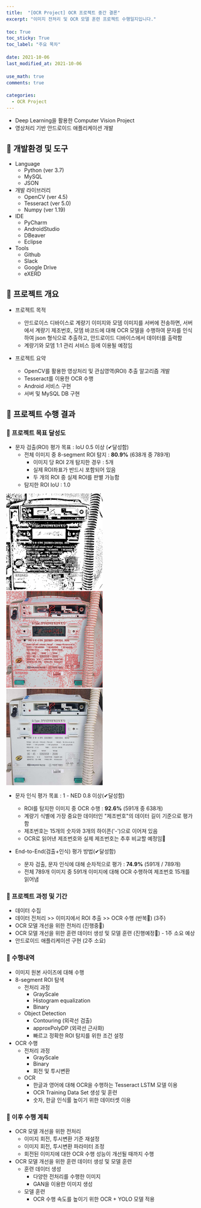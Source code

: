 ```yaml
---
title:  "[OCR Project] OCR 프로젝트 중간 결론"
excerpt: "이미지 전처리 및 OCR 모델 훈련 프로젝트 수행일지입니다."

toc: True
toc_sticky: True
toc_label: "주요 목차"
 
date: 2021-10-06
last_modified_at: 2021-10-06

use_math: true
comments: true

categories:
  - OCR Project
---
```






- Deep Learning을 활용한 Computer Vision Project
- 영상처리 기반 안드로이드 애플리케이션 개발




## 🚀 개발환경 및 도구

- Language
	- Python (ver 3.7)
	- MySQL
	- JSON
- 개발 라이브러리
  - OpenCV (ver 4.5)
  - Tesseract (ver 5.0)
  - Numpy (ver 1.19)
- IDE
  - PyCharm
  - AndroidStudio
  - DBeaver
  - Eclipse
- Tools
  - Github
  - Slack
  - Google Drive
  - eXERD





## 🚀 프로젝트 개요

- 프로젝트 목적
  - 안드로이스 디바이스로 계량기 이미지와 모뎀 이미지를 서버에 전송하면, 서버에서 계량기 제조번호, 모뎀 바코드에 대해 OCR 모델을 수행하여 문자를 인식하여 json 형식으로 추출하고, 안드로이드 디바이스에서 데이터를 출력함
  - 계량기와 모뎀 1:1 관리 서비스 등에 이용될 예정임


- 프로젝트 요약

  - OpenCV를 활용한 영상처리 및 관심영역(ROI) 추출 알고리즘 개발
  - Tesseract를 이용한 OCR 수행
  - Android 서비스 구현
  - 서버 및 MySQL DB 구현





## 🚀 프로젝트 수행 결과



### 📌 프로젝트 목표 달성도

- 문자 검출(ROI) 평가 목표 : IoU 0.5 이상 (✔달성함)
	- 전체 이미지 중 8-segment ROI 탐지 : **80.9%** (638개 중 789개)
	  - 이미지 당 ROI 2개 탐지한 경우 : 5개
	  - 실제 ROI좌표가 반드시 포함되어 있음
	  - 두 개의 ROI 중 실제 ROI를 판별 가능함
	- 탐지한 ROI IoU : 1.0

<img src="\assets\posting_img\211006_binary.jpg" alt="211006_binary" style="zoom: 25%;" />	<img src="\assets\posting_img\211006_contour.jpg" alt="211006_contour" style="zoom: 25%;" />	<img src="\assets\posting_img\211006_rect.jpg" alt="211006_rect" style="zoom: 25%;" />




- 문자 인식 평가 목표 : 1 - NED 0.8 이상(✔달성함)

   - ROI를 탐지한 이미지 중 OCR 수행 : **92.6%** (591개 중 638개)
   - 계량기 식별에 가장 중요한 데이터인 "제조번호"의 데이터 길이 기준으로 평가함
   - 제조번호는 15개의 숫자와 3개의 하이픈('-')으로 이어져 있음
   - OCR로 읽어낸 제조번호와 실제 제조번호는 추후 비교할 예정임🐥
   
   


- End-to-End(검출+인식) 평가 방법(✔달성함)
   - 문자 검출, 문자 인식에 대해 순차적으로 평가 : **74.9%** (591개 / 789개)
   - 전체 789개 이미지 중 591개 이미지에 대해 OCR 수행하여 제조번호 15개를 읽어냄





### 📌 프로젝트 과정 및 기간

- 데이터 수집
- 데이터 전처리 >> 이미지에서 ROI 추출 >> OCR 수행 (반복🔄) (3주)
- OCR 모델 개선을 위한 전처리 (진행중🐥)
- OCR 모델 개선을 위한 훈련 데이터 생성 및 모델 훈련 (진행예정🐥) - 1주 소요 예상
- 안드로이드 애플리케이션 구현 (2주 소요)





### 📌 수행내역 

- 이미지 원본 사이즈에 대해 수행
- 8-segment ROI 탐색
  - 전처리 과정
    - GrayScale
    - Histogram equalization
    - Binary
  - Object Detection
    - Contouring (외곽선 검출)
    - approxPolyDP (외곽선 근사화)
    - 빠르고 정확한 ROI 탐지를 위한 조건 설정
- OCR 수행
  - 전처리 과정
    - GrayScale
    - Binary
    - 회전 및 투시변환
  - OCR
    - 한글과 영어에 대해 OCR을 수행하는 Tesseract LSTM 모델 이용
    - OCR Training Data Set 생성 및 훈련
    - 숫자, 한글 인식률 높이기 위한 데이터셋 이용





### 📌 이후 수행 계획

- OCR 모델 개선을 위한 전처리
  - 이미지 회전, 투시변환 기준 재설정
  - 이미지 회전, 투시변환 파라미터 조정
  - 회전된 이미지에 대한 OCR 수행 성능이 개선될 때까지 수행
- OCR 모델 개선을 위한 훈련 데이터 생성 및 모델 훈련
  - 훈련 데이터 생성
    - 다양한 전처리를 수행한 이미지
    - GAN을 이용한 이미지 생성
  - 모델 훈련
    - OCR 수행 속도를 높이기 위한 OCR + YOLO 모델 적용







